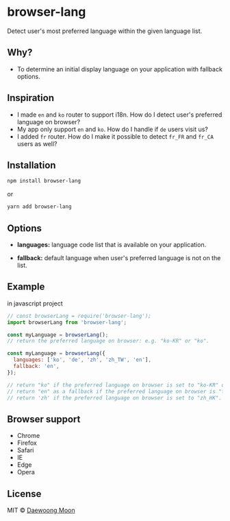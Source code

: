 # browser-lang

Detect user's most preferred language within the given language list.

## Why?

 - To determine an initial display language on your application with fallback options.

## Inspiration

 - I made `en` and `ko` router to support i18n. How do I detect user's preferred language on browser?
 - My app only support `en` and `ko`. How do I handle if `de` users visit us?
 - I added `fr` router. How do I make it possible to detect `fr_FR` and `fr_CA` users as well?

## Installation

```bash
npm install browser-lang
```
or
```bash
yarn add browser-lang
```

## Options

* **languages:**
language code list that is available on your application.

* **fallback:**
default language when user's preferred language is not on the list.

## Example

in javascript project

```js
// const browserLang = require('browser-lang');
import browserLang from 'browser-lang';

const myLanguage = browserLang();
// return the preferred language on browser: e.g. "ko-KR" or "ko".

const myLanguage = browserLang({
  languages: ['ko', 'de', 'zh', 'zh_TW', 'en'], 
  fallback: 'en',
});

// return "ko" if the preferred language on browser is set to "ko-KR" or "ko".
// return "en" as a fallback if the preferred language on browser is "fr".
// return 'zh' if the preferred language on browser is set to "zh_HK".
```

## Browser support

- Chrome
- Firefox
- Safari
- IE
- Edge
- Opera

## License

MIT &copy; [Daewoong Moon](https://github.com/wiziple)

